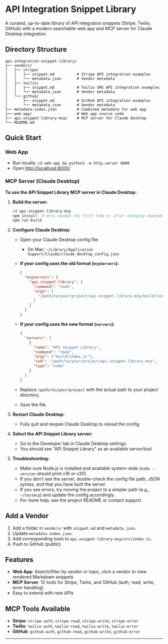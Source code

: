 # API Integration Snippet Library

A curated, up-to-date library of API integration snippets (Stripe, Twilio, GitHub) with a modern searchable web app and MCP server for Claude Desktop integration.

## Directory Structure
```
api-integration-snippet-library/
├── vendors/
│   ├── stripe/
│   │   ├── snippet.md          # Stripe API integration examples
│   │   └── metadata.json       # Vendor metadata
│   ├── twilio/
│   │   ├── snippet.md          # Twilio SMS API integration examples
│   │   └── metadata.json       # Vendor metadata
│   └── github/
│       ├── snippet.md          # GitHub API integration examples
│       └── metadata.json       # Vendor metadata
├── metadata-index.json         # Combined metadata for web app
├── web-app/                    # Web app source code
├── api-snippet-library-mcp/    # MCP server for Claude Desktop
└── README.md                   
```

## Quick Start

### Web App
- Run locally: `cd web-app && python3 -m http.server 8000`
- Open [http://localhost:8000/](http://localhost:8000/)

### MCP Server (Claude Desktop)

**To use the API Snippet Library MCP server in Claude Desktop:**

1. **Build the server:**
   ```bash
   cd api-snippet-library-mcp
   npm install  # Only needed the first time or after changing dependencies
   npm run build
   ```

2. **Configure Claude Desktop:**
   - Open your Claude Desktop config file:
     - On Mac: `~/Library/Application Support/Claude/claude_desktop_config.json`

   - **If your config uses the old format (`mcpServers`):**
     ```json
     {
       "mcpServers": {
         "api-snippet-library": {
           "command": "node",
           "args": [
             "/path/to/your/project/api-snippet-library-mcp/build/index.js"
           ]
         }
       }
     }
     ```
   - **If your config uses the new format (`servers`):**
     ```json
     {
       "servers": [
         {
           "name": "API Snippet Library",
           "command": "node",
           "args": ["build/index.js"],
           "cwd": "/path/to/your/project/api-snippet-library-mcp",
           "type": "node"
         }
       ]
     }
     ```
   - Replace `/path/to/your/project` with the actual path to your project directory.
   - Save the file.

3. **Restart Claude Desktop:**
   - Fully quit and reopen Claude Desktop to reload the config.

4. **Select the API Snippet Library server:**
   - Go to the Developer tab in Claude Desktop settings.
   - You should see "API Snippet Library" as an available server/tool.

5. **Troubleshooting:**
   - Make sure Node.js is installed and available system-wide (`node --version` should print v18 or v20).
   - If you don't see the server, double-check the config file path, JSON syntax, and that you have built the server.
   - If you see errors, try moving the project to a simpler path (e.g., `~/testmcp`) and update the config accordingly.
   - For more help, see the project README or contact support.

## Add a Vendor
1. Add a folder in `vendors/` with `snippet.md` and `metadata.json`.
2. Update `metadata-index.json`.
3. Add corresponding tools to `api-snippet-library-mcp/src/index.ts`.
4. Push to GitHub (public).

## Features
- **Web App**: Search/filter by vendor or topic, click a vendor to view rendered Markdown snippets
- **MCP Server**: 12 tools for Stripe, Twilio, and GitHub (auth, read, write, error handling)
- Easy to extend with new APIs

## MCP Tools Available
- **Stripe**: `stripe-auth`, `stripe-read`, `stripe-write`, `stripe-error`
- **Twilio**: `twilio-auth`, `twilio-read`, `twilio-write`, `twilio-error`
- **GitHub**: `github-auth`, `github-read`, `github-write`, `github-error`

---


